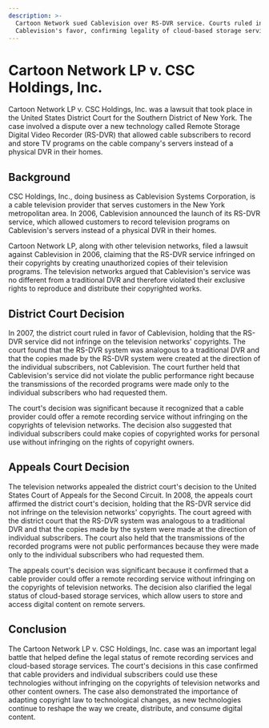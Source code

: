 ```yaml
---
description: >-
  Cartoon Network sued Cablevision over RS-DVR service. Courts ruled in
  Cablevision's favor, confirming legality of cloud-based storage services.
---
```


# Cartoon Network LP v. CSC Holdings, Inc.

Cartoon Network LP v. CSC Holdings, Inc. was a lawsuit that took place in the United States District Court for the Southern District of New York. The case involved a dispute over a new technology called Remote Storage Digital Video Recorder (RS-DVR) that allowed cable subscribers to record and store TV programs on the cable company's servers instead of a physical DVR in their homes.

## Background

CSC Holdings, Inc., doing business as Cablevision Systems Corporation, is a cable television provider that serves customers in the New York metropolitan area. In 2006, Cablevision announced the launch of its RS-DVR service, which allowed customers to record television programs on Cablevision's servers instead of a physical DVR in their homes.

Cartoon Network LP, along with other television networks, filed a lawsuit against Cablevision in 2006, claiming that the RS-DVR service infringed on their copyrights by creating unauthorized copies of their television programs. The television networks argued that Cablevision's service was no different from a traditional DVR and therefore violated their exclusive rights to reproduce and distribute their copyrighted works.

## District Court Decision

In 2007, the district court ruled in favor of Cablevision, holding that the RS-DVR service did not infringe on the television networks' copyrights. The court found that the RS-DVR system was analogous to a traditional DVR and that the copies made by the RS-DVR system were created at the direction of the individual subscribers, not Cablevision. The court further held that Cablevision's service did not violate the public performance right because the transmissions of the recorded programs were made only to the individual subscribers who had requested them.

The court's decision was significant because it recognized that a cable provider could offer a remote recording service without infringing on the copyrights of television networks. The decision also suggested that individual subscribers could make copies of copyrighted works for personal use without infringing on the rights of copyright owners.

## Appeals Court Decision

The television networks appealed the district court's decision to the United States Court of Appeals for the Second Circuit. In 2008, the appeals court affirmed the district court's decision, holding that the RS-DVR service did not infringe on the television networks' copyrights. The court agreed with the district court that the RS-DVR system was analogous to a traditional DVR and that the copies made by the system were made at the direction of individual subscribers. The court also held that the transmissions of the recorded programs were not public performances because they were made only to the individual subscribers who had requested them.

The appeals court's decision was significant because it confirmed that a cable provider could offer a remote recording service without infringing on the copyrights of television networks. The decision also clarified the legal status of cloud-based storage services, which allow users to store and access digital content on remote servers.

## Conclusion

The Cartoon Network LP v. CSC Holdings, Inc. case was an important legal battle that helped define the legal status of remote recording services and cloud-based storage services. The court's decisions in this case confirmed that cable providers and individual subscribers could use these technologies without infringing on the copyrights of television networks and other content owners. The case also demonstrated the importance of adapting copyright law to technological changes, as new technologies continue to reshape the way we create, distribute, and consume digital content.
